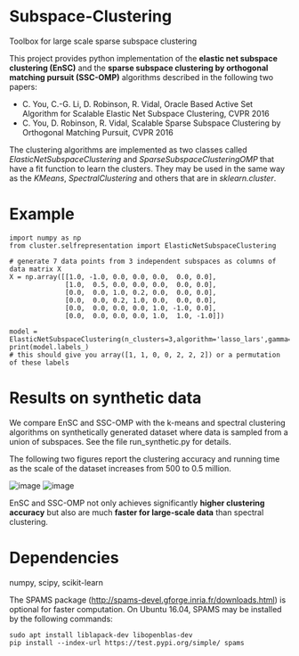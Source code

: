 # Subspace-Clustering
Toolbox for large scale sparse subspace clustering

This project provides python implementation of the **elastic net subspace clustering (EnSC)** and the **sparse subspace clustering by orthogonal matching pursuit (SSC-OMP)** algorithms described in the following two papers:

- C. You, C.-G. Li, D. Robinson, R. Vidal, Oracle Based Active Set Algorithm for Scalable Elastic Net Subspace Clustering, CVPR 2016
- C. You, D. Robinson, R. Vidal, Scalable Sparse Subspace Clustering by Orthogonal Matching Pursuit, CVPR 2016

The clustering algorithms are implemented as two classes called _ElasticNetSubspaceClustering_ and _SparseSubspaceClusteringOMP_ that have a fit function to learn the clusters. They may be used in the same way as the _KMeans_, _SpectralClustering_ and others that are in _sklearn.cluster_.

# Example
```
import numpy as np
from cluster.selfrepresentation import ElasticNetSubspaceClustering

# generate 7 data points from 3 independent subspaces as columns of data matrix X
X = np.array([[1.0, -1.0, 0.0, 0.0, 0.0,  0.0, 0.0],
              [1.0,  0.5, 0.0, 0.0, 0.0,  0.0, 0.0],
              [0.0,  0.0, 1.0, 0.2, 0.0,  0.0, 0.0],
              [0.0,  0.0, 0.2, 1.0, 0.0,  0.0, 0.0],
              [0.0,  0.0, 0.0, 0.0, 1.0, -1.0, 0.0],
              [0.0,  0.0, 0.0, 0.0, 1.0,  1.0, -1.0]])

model = ElasticNetSubspaceClustering(n_clusters=3,algorithm='lasso_lars',gamma=50).fit(X.T)
print(model.labels_)
# this should give you array([1, 1, 0, 0, 2, 2, 2]) or a permutation of these labels
```

# Results on synthetic data
We compare EnSC and SSC-OMP with the k-means and spectral clustering algorithms on synthetically generated dataset where data is sampled from a union of subspaces. See the file run_synthetic.py for details. 

The following two figures report the clustering accuracy and running time as the scale of the dataset increases from 500 to 0.5 million.

![image](https://github.com/ChongYou/subspace-clustering/blob/master/figs/synthetic_acc.png)    ![image](https://github.com/ChongYou/subspace-clustering/blob/master/figs/synthetic_time.png)

EnSC and SSC-OMP not only achieves significantly **higher clustering accuracy** but also are much **faster for large-scale data** than spectral clustering. 

# Dependencies
numpy, scipy, scikit-learn

The SPAMS package (http://spams-devel.gforge.inria.fr/downloads.html) is optional for faster computation. On Ubuntu 16.04, SPAMS may be installed by the following commands:
```
sudo apt install liblapack-dev libopenblas-dev
pip install --index-url https://test.pypi.org/simple/ spams
```
